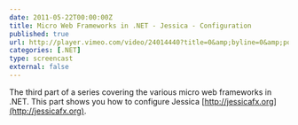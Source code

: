 ```yaml
---
date: 2011-05-22T00:00:00Z
title: Micro Web Frameworks in .NET - Jessica - Configuration
published: true
url: http://player.vimeo.com/video/24014440?title=0&amp;byline=0&amp;portrait=0
categories: [.NET]
type: screencast
external: false
---
```

The third part of a series covering the various micro web frameworks in .NET. This part shows you how to configure Jessica  [http://jessicafx.org](http://jessicafx.org).